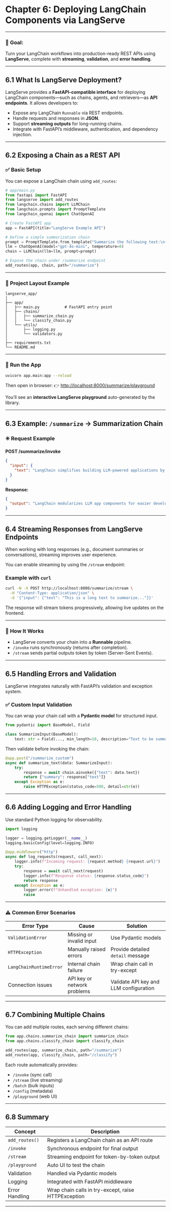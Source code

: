 # **Chapter 6: Deploying LangChain Components via LangServe**

---

### 🎯 **Goal:**

Turn your LangChain workflows into production-ready REST APIs using **LangServe**, complete with **streaming**, **validation**, and **error handling**.

---

## 6.1 What Is LangServe Deployment?

LangServe provides a **FastAPI-compatible interface** for deploying LangChain components—such as chains, agents, and retrievers—as **API endpoints**.
It allows developers to:

* Expose any LangChain `Runnable` via REST endpoints.
* Handle requests and responses in **JSON**.
* Support **streaming outputs** for long-running chains.
* Integrate with FastAPI’s middleware, authentication, and dependency injection.

---

## 6.2 Exposing a Chain as a REST API

### ✅ **Basic Setup**

You can expose a LangChain chain using `add_routes`:

```python
# app/main.py
from fastapi import FastAPI
from langserve import add_routes
from langchain.chains import LLMChain
from langchain.prompts import PromptTemplate
from langchain_openai import ChatOpenAI

# Create FastAPI app
app = FastAPI(title="LangServe Example API")

# Define a simple summarization chain
prompt = PromptTemplate.from_template("Summarize the following text:\n{text}")
llm = ChatOpenAI(model="gpt-4o-mini", temperature=0)
chain = LLMChain(llm=llm, prompt=prompt)

# Expose the chain under /summarize endpoint
add_routes(app, chain, path="/summarize")
```

---

### 📂 **Project Layout Example**

```
langserve_app/
│
├── app/
│   ├── main.py           # FastAPI entry point
│   ├── chains/
│   │   ├── summarize_chain.py
│   │   └── classify_chain.py
│   └── utils/
│       ├── logging.py
│       └── validators.py
│
├── requirements.txt
└── README.md
```

---

### 🚀 **Run the App**

```bash
uvicorn app.main:app --reload
```

Then open in browser:
👉 [http://localhost:8000/summarize/playground](http://localhost:8000/summarize/playground)

You’ll see an **interactive LangServe playground** auto-generated by the library.

---

## 6.3 Example: `/summarize` → Summarization Chain

### ✳️ **Request Example**

**POST /summarize/invoke**

```json
{
  "input": {
    "text": "LangChain simplifies building LLM-powered applications by modularizing core components."
  }
}
```

**Response:**

```json
{
  "output": "LangChain modularizes LLM app components for easier development."
}
```

---

## 6.4 Streaming Responses from LangServe Endpoints

When working with long responses (e.g., document summaries or conversations), streaming improves user experience.

You can enable streaming by using the `/stream` endpoint:

### Example with `curl`

```bash
curl -N -X POST http://localhost:8000/summarize/stream \
  -H "Content-Type: application/json" \
  -d '{"input": {"text": "This is a long text to summarize..."}}'
```

The response will stream tokens progressively, allowing live updates on the frontend.

---

### 🧠 **How It Works**

* LangServe converts your chain into a **Runnable** pipeline.
* `/invoke` runs synchronously (returns after completion).
* `/stream` sends partial outputs token by token (Server-Sent Events).

---

## 6.5 Handling Errors and Validation

LangServe integrates naturally with FastAPI’s validation and exception system.

### ✅ **Custom Input Validation**

You can wrap your chain call with a **Pydantic model** for structured input.

```python
from pydantic import BaseModel, Field

class SummarizeInput(BaseModel):
    text: str = Field(..., min_length=10, description="Text to be summarized")
```

Then validate before invoking the chain:

```python
@app.post("/summarize_custom")
async def summarize_text(data: SummarizeInput):
    try:
        response = await chain.ainvoke({"text": data.text})
        return {"summary": response["text"]}
    except Exception as e:
        raise HTTPException(status_code=500, detail=str(e))
```

---

## 6.6 Adding Logging and Error Handling

Use standard Python logging for observability.

```python
import logging

logger = logging.getLogger(__name__)
logging.basicConfig(level=logging.INFO)

@app.middleware("http")
async def log_requests(request, call_next):
    logger.info(f"Incoming request: {request.method} {request.url}")
    try:
        response = await call_next(request)
        logger.info(f"Response status: {response.status_code}")
        return response
    except Exception as e:
        logger.error(f"Unhandled exception: {e}")
        raise
```

---

### ⚠️ Common Error Scenarios

| Error Type              | Cause                       | Solution                               |
| ----------------------- | --------------------------- | -------------------------------------- |
| `ValidationError`       | Missing or invalid input    | Use Pydantic models                    |
| `HTTPException`         | Manually raised errors      | Provide detailed `detail` message      |
| `LangChainRuntimeError` | Internal chain failure      | Wrap chain call in try-except          |
| Connection issues       | API key or network problems | Validate API key and LLM configuration |

---

## 6.7 Combining Multiple Chains

You can add multiple routes, each serving different chains:

```python
from app.chains.summarize_chain import summarize_chain
from app.chains.classify_chain import classify_chain

add_routes(app, summarize_chain, path="/summarize")
add_routes(app, classify_chain, path="/classify")
```

Each route automatically provides:

* `/invoke` (sync call)
* `/stream` (live streaming)
* `/batch` (bulk inputs)
* `/config` (metadata)
* `/playground` (web UI)

---

## 6.8 Summary

| Concept        | Description                                         |
| -------------- | --------------------------------------------------- |
| `add_routes()` | Registers a LangChain chain as an API route         |
| `/invoke`      | Synchronous endpoint for final output               |
| `/stream`      | Streaming endpoint for token-by-token output        |
| `/playground`  | Auto UI to test the chain                           |
| Validation     | Handled via Pydantic models                         |
| Logging        | Integrated with FastAPI middleware                  |
| Error Handling | Wrap chain calls in try-except, raise HTTPException |

---



